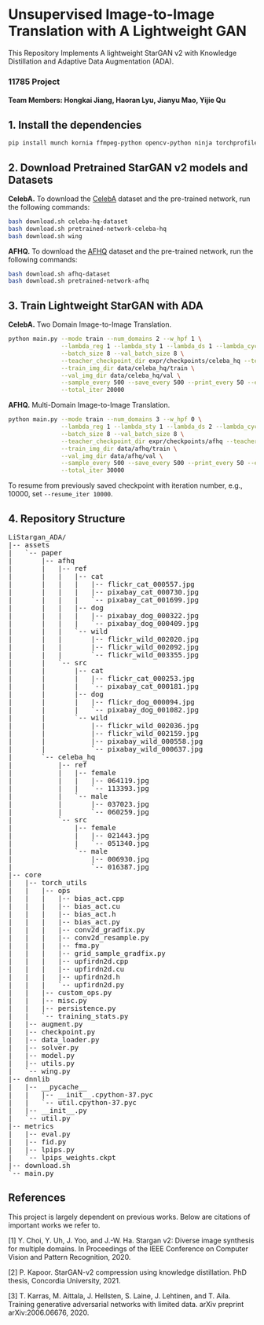 # Unsupervised Image-to-Image Translation with A Lightweight GAN

This Repository Implements A lightweight StarGAN v2 with Knowledge Distillation and Adaptive Data Augmentation (ADA).

### 11785 Project

#### Team Members: Hongkai Jiang, Haoran Lyu, Jianyu Mao, Yijie Qu

## 1. Install the dependencies
```bash
pip install munch kornia ffmpeg-python opencv-python ninja torchprofile
```

## 2. Download Pretrained StarGAN v2 models and Datasets

<b>CelebA.</b> To download the [CelebA](https://drive.google.com/drive/folders/0B4qLcYyJmiz0TXY1NG02bzZVRGs) dataset and the pre-trained network, run the following commands:
```bash
bash download.sh celeba-hq-dataset
bash download.sh pretrained-network-celeba-hq
bash download.sh wing
```

<b>AFHQ.</b> To download the [AFHQ](https://github.com/clovaai/stargan-v2/blob/master/README.md#animal-faces-hq-dataset-afhq) dataset and the pre-trained network, run the following commands:
```bash
bash download.sh afhq-dataset
bash download.sh pretrained-network-afhq
```
## 3. Train Lightweight StarGAN with ADA

<b>CelebA.</b> Two Domain Image-to-Image Translation.
```bash
python main.py --mode train --num_domains 2 --w_hpf 1 \
               --lambda_reg 1 --lambda_sty 1 --lambda_ds 1 --lambda_cyc 1 \
               --batch_size 8 --val_batch_size 8 \
               --teacher_checkpoint_dir expr/checkpoints/celeba_hq --teacher_resume_iter 100000 \
               --train_img_dir data/celeba_hq/train \
               --val_img_dir data/celeba_hq/val \
               --sample_every 500 --save_every 500 --print_every 50 --eval_every 10000 \
               --total_iter 20000
```

<b>AFHQ.</b> Multi-Domain Image-to-Image Translation.
```bash
python main.py --mode train --num_domains 3 --w_hpf 0 \
               --lambda_reg 1 --lambda_sty 1 --lambda_ds 2 --lambda_cyc 1 \
               --batch_size 8 --val_batch_size 8 \
               --teacher_checkpoint_dir expr/checkpoints/afhq --teacher_resume_iter 100000 \
               --train_img_dir data/afhq/train \
               --val_img_dir data/afhq/val \
               --sample_every 500 --save_every 500 --print_every 50 --eval_every 10000 \
               --total_iter 30000
```

To resume from previously saved checkpoint with iteration number, e.g., 10000, set `--resume_iter 10000`.



## 4. Repository Structure

<pre>
LiStargan_ADA/
|-- assets
|   `-- paper
|       |-- afhq
|       |   |-- ref
|       |   |   |-- cat
|       |   |   |   |-- flickr_cat_000557.jpg
|       |   |   |   |-- pixabay_cat_000730.jpg
|       |   |   |   `-- pixabay_cat_001699.jpg
|       |   |   |-- dog
|       |   |   |   |-- pixabay_dog_000322.jpg
|       |   |   |   `-- pixabay_dog_000409.jpg
|       |   |   `-- wild
|       |   |       |-- flickr_wild_002020.jpg
|       |   |       |-- flickr_wild_002092.jpg
|       |   |       `-- flickr_wild_003355.jpg
|       |   `-- src
|       |       |-- cat
|       |       |   |-- flickr_cat_000253.jpg
|       |       |   `-- pixabay_cat_000181.jpg
|       |       |-- dog
|       |       |   |-- flickr_dog_000094.jpg
|       |       |   `-- pixabay_dog_001082.jpg
|       |       `-- wild
|       |           |-- flickr_wild_002036.jpg
|       |           |-- flickr_wild_002159.jpg
|       |           |-- pixabay_wild_000558.jpg
|       |           `-- pixabay_wild_000637.jpg
|       `-- celeba_hq
|           |-- ref
|           |   |-- female
|           |   |   |-- 064119.jpg
|           |   |   `-- 113393.jpg
|           |   `-- male
|           |       |-- 037023.jpg
|           |       `-- 060259.jpg
|           `-- src
|               |-- female
|               |   |-- 021443.jpg
|               |   `-- 051340.jpg
|               `-- male
|                   |-- 006930.jpg
|                   `-- 016387.jpg
|-- core
|   |-- torch_utils
|   |   |-- ops
|   |   |   |-- bias_act.cpp
|   |   |   |-- bias_act.cu
|   |   |   |-- bias_act.h
|   |   |   |-- bias_act.py
|   |   |   |-- conv2d_gradfix.py
|   |   |   |-- conv2d_resample.py
|   |   |   |-- fma.py
|   |   |   |-- grid_sample_gradfix.py
|   |   |   |-- upfirdn2d.cpp
|   |   |   |-- upfirdn2d.cu
|   |   |   |-- upfirdn2d.h
|   |   |   `-- upfirdn2d.py
|   |   |-- custom_ops.py
|   |   |-- misc.py
|   |   |-- persistence.py
|   |   `-- training_stats.py
|   |-- augment.py
|   |-- checkpoint.py
|   |-- data_loader.py
|   |-- solver.py
|   |-- model.py
|   |-- utils.py
|   `-- wing.py
|-- dnnlib
|   |-- __pycache__
|   |   |-- __init__.cpython-37.pyc
|   |   `-- util.cpython-37.pyc
|   |-- __init__.py
|   `-- util.py
|-- metrics
|   |-- eval.py
|   |-- fid.py
|   |-- lpips.py
|   `-- lpips_weights.ckpt
|-- download.sh
`-- main.py
</pre>

## References

This project is largely dependent on previous works. Below are citations of important works we refer to.


<a id="1">[1]</a> 
Y. Choi, Y. Uh, J. Yoo, and J.-W. Ha.
Stargan v2: Diverse image synthesis for multiple domains.
In Proceedings of the IEEE Conference on Computer Vision and Pattern Recognition, 2020.

<a id="2">[2]</a> 
P. Kapoor.
StarGAN-v2 compression using knowledge distillation.
PhD thesis, Concordia University, 2021.

<a id="3">[3]</a> 
T. Karras, M. Aittala, J. Hellsten, S. Laine, J. Lehtinen, and T. Aila. 
Training generative adversarial networks with limited data. arXiv preprint arXiv:2006.06676, 2020.

